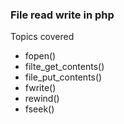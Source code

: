 ### File read write in php

Topics covered

- fopen()
- filte_get_contents()
- file_put_contents()
- fwrite()
- rewind()
- fseek()
